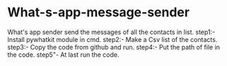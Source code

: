# What-s-app-message-sender
What's app sender send the messages of all the contacts in list. step1:- Install pywhatkit module in cmd. step2:- Make a Csv list of the contacts. step3:- Copy the code from github and run. step4:- Put the path of file in the code. step5"- At last run the code.
